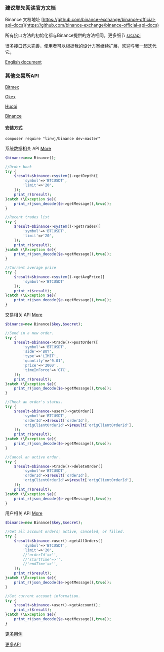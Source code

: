 ### 建议您先阅读官方文档

Binance 文档地址 [https://github.com/binance-exchange/binance-official-api-docs](https://github.com/binance-exchange/binance-official-api-docs)

所有接口方法的初始化都与Binance提供的方法相同。更多细节 [src/api](https://github.com/zhouaini528/binance-php/tree/master/src/Api)

很多接口还未完善，使用者可以根据我的设计方案继续扩展，欢迎与我一起迭代它。

[English document](https://github.com/zhouaini528/binance-php/blob/master/README.md)

### 其他交易所API

[Bitmex](https://github.com/zhouaini528/bitmex-php)

[Okex](https://github.com/zhouaini528/okex-php)

[Huobi](https://github.com/zhouaini528/huobi-php)

[Binance](https://github.com/zhouaini528/binance-php)

#### 安装方式
```
composer require "linwj/binance dev-master"
```

系统数据相关 API [More](https://github.com/zhouaini528/binance-php/blob/master/tests/system.php)

```php
$binance=new Binance();

//Order book
try {
    $result=$binance->system()->getDepth([
        'symbol'=>'BTCUSDT',
        'limit'=>'20',
    ]);
    print_r($result);
}catch (\Exception $e){
    print_r(json_decode($e->getMessage(),true));
}

//Recent trades list
try {
    $result=$binance->system()->getTrades([
        'symbol'=>'BTCUSDT',
        'limit'=>'20',
    ]);
    print_r($result);
}catch (\Exception $e){
    print_r(json_decode($e->getMessage(),true));
}

//Current average price
try {
    $result=$binance->system()->getAvgPrice([
        'symbol'=>'BTCUSDT'
    ]);
    print_r($result);
}catch (\Exception $e){
    print_r(json_decode($e->getMessage(),true));
}
```

交易相关 API [More](https://github.com/zhouaini528/binance-php/blob/master/tests/trade.php)

```php
$binance=new Binance($key,$secret);

//Send in a new order.
try {
    $result=$binance->trade()->postOrder([
        'symbol'=>'BTCUSDT',
        'side'=>'BUY',
        'type'=>'LIMIT',
        'quantity'=>'0.01',
        'price'=>'2000',
        'timeInForce'=>'GTC',
    ]);
    print_r($result);
}catch (\Exception $e){
    print_r(json_decode($e->getMessage(),true));
}

//Check an order's status.
try {
    $result=$binance->user()->getOrder([
        'symbol'=>'BTCUSDT',
        'orderId'=>$result['orderId'],
        'origClientOrderId'=>$result['origClientOrderId'],
    ]);
    print_r($result);
}catch (\Exception $e){
    print_r(json_decode($e->getMessage(),true));
}

//Cancel an active order.
try {
    $result=$binance->trade()->deleteOrder([
        'symbol'=>'BTCUSDT',
        'orderId'=>$result['orderId'],
        'origClientOrderId'=>$result['origClientOrderId'],
    ]);
    print_r($result);
}catch (\Exception $e){
    print_r(json_decode($e->getMessage(),true));
}
```

用户相关 API [More](https://github.com/zhouaini528/binance-php/blob/master/tests/user.php)

```php
$binance=new Binance($key,$secret);

//Get all account orders; active, canceled, or filled.
try {
    $result=$binance->user()->getAllOrders([
        'symbol'=>'BTCUSDT',
        'limit'=>'20',
        //'orderId'=>'',
        //'startTime'=>'',
        //'endTime'=>'',
    ]);
    print_r($result);
}catch (\Exception $e){
    print_r(json_decode($e->getMessage(),true));
}

//Get current account information.
try {
    $result=$binance->user()->getAccount();
    print_r($result);
}catch (\Exception $e){
    print_r(json_decode($e->getMessage(),true));
}
```

[更多用例](https://github.com/zhouaini528/binance-php/tree/master/tests)

[更多API](https://github.com/zhouaini528/binance-php/tree/master/src/Api)
